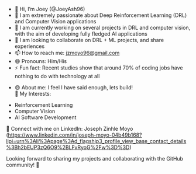 - 👋 Hi, I’m Joey (@JoeyAsh96)
- 👀 I am extremely passionate about Deep Reinforcement Learning (DRL) and Computer Vision applications
- 🌱 I am currently working on several projects in DRL and computer vision, with the aim of developing fully fledged AI applications 
- 💞️ I am looking to collaborate on DRL + ML projects, and share experiences  
- 📫 How to reach me: jzmoyo96@gmail.com
- 😄 Pronouns: Him/His
- ⚡ Fun fact: Recent studies show that around 70% of coding jobs have nothing to do with technology at all
+ 😄 About me:
  I feel I have said enough, lets build!  
🌟 My Interests:
- Reinforcement Learning
- Computer Vision
- AI Software Development

🔗 Connect with me on LinkedIn: Joseph Zinhle Moyo (https://www.linkedin.com/in/joseph-moyo-04b49b168?lipi=urn%3Ali%3Apage%3Ad_flagship3_profile_view_base_contact_details%3Bh2bEUP3zQ6O9%2BLFvRyoG%2Fw%3D%3D)

Looking forward to sharing my projects and collaborating with the GitHub community! 🚀

<!---
JoeyAsh96/JoeyAsh96 is a ✨ special ✨ repository because its `README.md` (this file) appears on your GitHub profile.
You can click the Preview link to take a look at your changes.
--->
